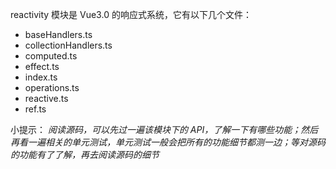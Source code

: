 reactivity 模块是 Vue3.0 的响应式系统，它有以下几个文件：

- baseHandlers.ts
- collectionHandlers.ts
- computed.ts
- effect.ts
- index.ts
- operations.ts
- reactive.ts
- ref.ts

小提示：
*阅读源码，可以先过一遍该模块下的 API，了解一下有哪些功能；然后再看一遍相关的单元测试，单元测试一般会把所有的功能细节都测一边；等对源码的功能有了了解，再去阅读源码的细节*
